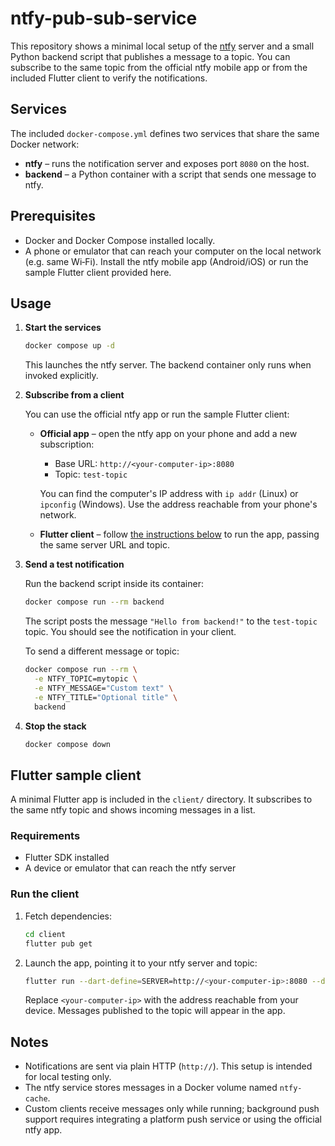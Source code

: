 # ntfy-pub-sub-service

This repository shows a minimal local setup of the [ntfy](https://github.com/binwiederhier/ntfy/tree/main) server and a small Python backend script that publishes a message to a topic. You can subscribe to the same topic from the official ntfy mobile app or from the included Flutter client to verify the notifications.

## Services

The included `docker-compose.yml` defines two services that share the same Docker network:

* **ntfy** – runs the notification server and exposes port `8080` on the host.
* **backend** – a Python container with a script that sends one message to ntfy.

## Prerequisites

* Docker and Docker Compose installed locally.
* A phone or emulator that can reach your computer on the local network (e.g. same Wi‑Fi). Install the ntfy mobile app (Android/iOS) or run the sample Flutter client provided here.

## Usage

1. **Start the services**

   ```bash
   docker compose up -d
   ```

   This launches the ntfy server. The backend container only runs when invoked explicitly.

2. **Subscribe from a client**

   You can use the official ntfy app or run the sample Flutter client:

   * **Official app** – open the ntfy app on your phone and add a new subscription:

     * Base URL: `http://<your-computer-ip>:8080`
     * Topic: `test-topic`

     You can find the computer's IP address with `ip addr` (Linux) or `ipconfig` (Windows). Use the address reachable from your phone's network.

   * **Flutter client** – follow [the instructions below](#flutter-sample-client) to run the app, passing the same server URL and topic.

3. **Send a test notification**

   Run the backend script inside its container:

   ```bash
   docker compose run --rm backend
   ```

   The script posts the message `"Hello from backend!"` to the `test-topic` topic. You should see the notification in your client.

   To send a different message or topic:

   ```bash
   docker compose run --rm \
     -e NTFY_TOPIC=mytopic \
     -e NTFY_MESSAGE="Custom text" \
     -e NTFY_TITLE="Optional title" \
     backend
   ```

4. **Stop the stack**

   ```bash
   docker compose down
   ```

## Flutter sample client

A minimal Flutter app is included in the `client/` directory. It subscribes to the same ntfy topic and shows incoming messages in a list.

### Requirements

* Flutter SDK installed
* A device or emulator that can reach the ntfy server

### Run the client

1. Fetch dependencies:

   ```bash
   cd client
   flutter pub get
   ```

2. Launch the app, pointing it to your ntfy server and topic:

   ```bash
   flutter run --dart-define=SERVER=http://<your-computer-ip>:8080 --dart-define=TOPIC=test-topic
   ```

   Replace `<your-computer-ip>` with the address reachable from your device. Messages published to the topic will appear in the app.

## Notes

* Notifications are sent via plain HTTP (`http://`). This setup is intended for local testing only.
* The ntfy service stores messages in a Docker volume named `ntfy-cache`.
* Custom clients receive messages only while running; background push support requires integrating a platform push service or using the official ntfy app.
